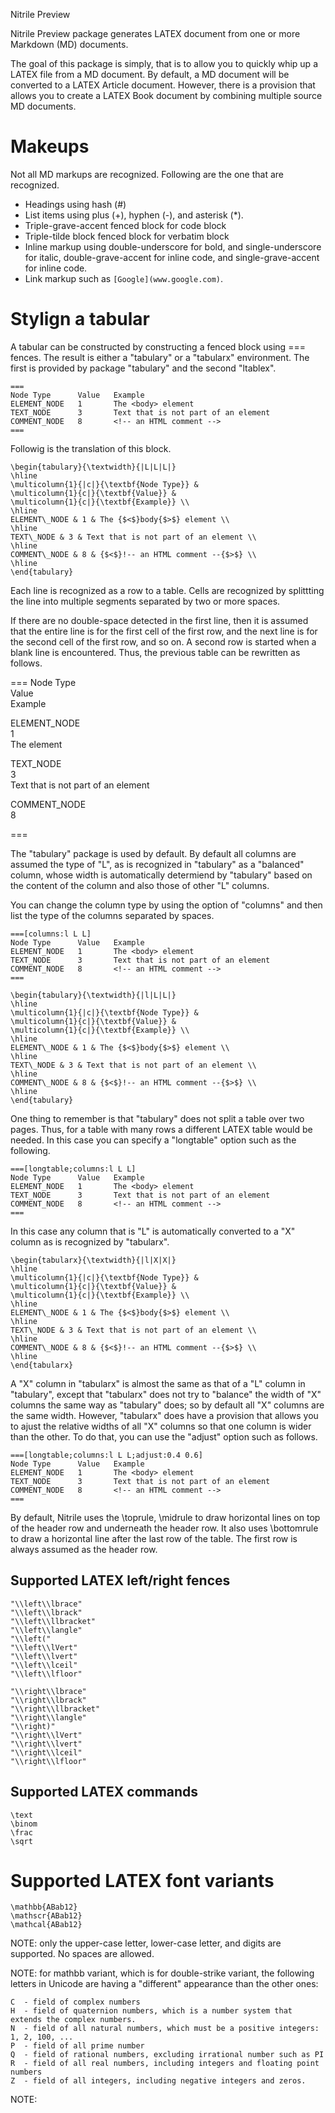 Nitrile Preview

Nitrile Preview package generates LATEX document from one or more Markdown (MD) documents. 

The goal of this package is simply, that is to allow you to quickly whip up a LATEX file
from a MD document. By default, a MD document will be converted to a LATEX Article document.
However, there is a provision that allows you to create a LATEX Book document by combining
multiple source MD documents.

# Makeups 

Not all MD markups are recognized. Following are the one that are recognized.

- Headings using hash (#) 
- List items using plus (+), hyphen (-), and asterisk (*). 
- Triple-grave-accent fenced block for code block
- Triple-tilde block fenced block for verbatim block
- Inline markup using double-underscore for bold, and single-underscore for
  italic, double-grave-accent for inline code, and single-grave-accent for 
  inline code.
- Link markup such as `` [Google](www.google.com) ``. 

# Stylign a tabular

A tabular can be constructed by constructing a fenced block using === fences.
The result is either a "tabulary" or a "tabularx" environment. The first is
provided by package "tabulary" and the second "ltablex". 

~~~
===
Node Type      Value   Example       
ELEMENT_NODE   1       The <body> element
TEXT_NODE      3       Text that is not part of an element
COMMENT_NODE   8       <!-- an HTML comment -->
===
~~~

Followig is the translation of this block.

~~~
\begin{tabulary}{\textwidth}{|L|L|L|}
\hline
\multicolumn{1}{|c|}{\textbf{Node Type}} & 
\multicolumn{1}{c|}{\textbf{Value}} & 
\multicolumn{1}{c|}{\textbf{Example}} \\
\hline
ELEMENT\_NODE & 1 & The {$<$}body{$>$} element \\
\hline
TEXT\_NODE & 3 & Text that is not part of an element \\
\hline
COMMENT\_NODE & 8 & {$<$}!-- an HTML comment --{$>$} \\
\hline
\end{tabulary}
~~~

Each line is recognized as a row to a table. Cells are recognized by splittting
the line into multiple segments separated by two or more spaces. 

If there are no double-space detected in the first line, then it is assumed
that the entire line is for the first cell of the first row, and the next 
line is for the second cell of the first row, and so on. A second row is
started when a blank line is encountered. Thus, the previous table can be rewritten
as follows.

===
Node Type      
Value   
Example       

ELEMENT_NODE   
1       
The <body> element

TEXT_NODE      
3       
Text that is not part of an element

COMMENT_NODE   
8       
<!-- an HTML comment -->
===

The "tabulary" package is used by default. By default all columns are assumed
the type of "L", as is recognized in "tabulary" as a "balanced" column, whose
width is automatically determiend by "tabulary" based on the content of the column
and also those of other "L" columns.

You can change the column type by using the option of "columns" and then list 
the type of the columns separated by spaces.

~~~
===[columns:l L L]
Node Type      Value   Example       
ELEMENT_NODE   1       The <body> element
TEXT_NODE      3       Text that is not part of an element
COMMENT_NODE   8       <!-- an HTML comment -->
===
~~~

~~~
\begin{tabulary}{\textwidth}{|l|L|L|}
\hline
\multicolumn{1}{|c|}{\textbf{Node Type}} & 
\multicolumn{1}{c|}{\textbf{Value}} & 
\multicolumn{1}{c|}{\textbf{Example}} \\
\hline
ELEMENT\_NODE & 1 & The {$<$}body{$>$} element \\
\hline
TEXT\_NODE & 3 & Text that is not part of an element \\
\hline
COMMENT\_NODE & 8 & {$<$}!-- an HTML comment --{$>$} \\
\hline
\end{tabulary}
~~~

One thing to remember is that "tabulary" does not split a table over two pages.
Thus, for a table with many rows a different LATEX table would be needed. 
In this case you can specify a "longtable" option such as the following.

~~~
===[longtable;columns:l L L]
Node Type      Value   Example       
ELEMENT_NODE   1       The <body> element
TEXT_NODE      3       Text that is not part of an element
COMMENT_NODE   8       <!-- an HTML comment -->
===
~~~

In this case any column that is "L" is automatically converted to a "X" column 
as is recognized by "tabularx". 

~~~
\begin{tabularx}{\textwidth}{|l|X|X|}
\hline
\multicolumn{1}{|c|}{\textbf{Node Type}} & 
\multicolumn{1}{c|}{\textbf{Value}} & 
\multicolumn{1}{c|}{\textbf{Example}} \\
\hline
ELEMENT\_NODE & 1 & The {$<$}body{$>$} element \\
\hline
TEXT\_NODE & 3 & Text that is not part of an element \\
\hline
COMMENT\_NODE & 8 & {$<$}!-- an HTML comment --{$>$} \\
\hline
\end{tabularx}
~~~

A "X" column in "tabularx" is almost the same as that of a "L" column in
"tabulary", except that "tabularx" does not try to "balance" the width of "X"
columns the same way as "tabulary" does; so by default all "X" columns are the
same width. However, "tabularx" does have a provision that allows you to ajust
the relative widths of all "X" columns so that one column is wider than the
other. To do that, you can use the "adjust" option such as follows.

~~~
===[longtable;columns:l L L;adjust:0.4 0.6]
Node Type      Value   Example       
ELEMENT_NODE   1       The <body> element
TEXT_NODE      3       Text that is not part of an element
COMMENT_NODE   8       <!-- an HTML comment -->
===
~~~
 
By default, Nitrile uses the \toprule, \midrule to draw horizontal lines
on top of the header row and underneath the header row. It also uses
\bottomrule to draw a horizontal line after the last row of the table.
The first row is always assumed as the header row. 


## Supported LATEX left/right fences

    "\\left\\lbrace"
    "\\left\\lbrack"
    "\\left\\llbracket"
    "\\left\\langle"
    "\\left("
    "\\left\\lVert"
    "\\left\\lvert"
    "\\left\\lceil"
    "\\left\\lfloor"

    "\\right\\lbrace"
    "\\right\\lbrack"
    "\\right\\llbracket"
    "\\right\\langle"
    "\\right)"
    "\\right\\lVert"
    "\\right\\lvert"
    "\\right\\lceil"
    "\\right\\lfloor"

## Supported LATEX commands          

    \text  
    \binom
    \frac
    \sqrt
    
# Supported LATEX font variants

    \mathbb{ABab12}  
    \mathscr{ABab12}  
    \mathcal{ABab12} 

NOTE: only the upper-case letter, lower-case letter, and digits are supported.
No spaces are allowed.

NOTE: for mathbb variant, which is for double-strike variant, 
the following letters in Unicode are having a "different" appearance
than the other ones:

    C  - field of complex numbers
    H  - field of quaternion numbers, which is a number system that extends the complex numbers.
    N  - field of all natural numbers, which must be a positive integers: 1, 2, 100, ...
    P  - field of all prime number
    Q  - field of rational numbers, excluding irrational number such as PI  
    R  - field of all real numbers, including integers and floating point numbers
    Z  - field of all integers, including negative integers and zeros. 
   
NOTE: 


